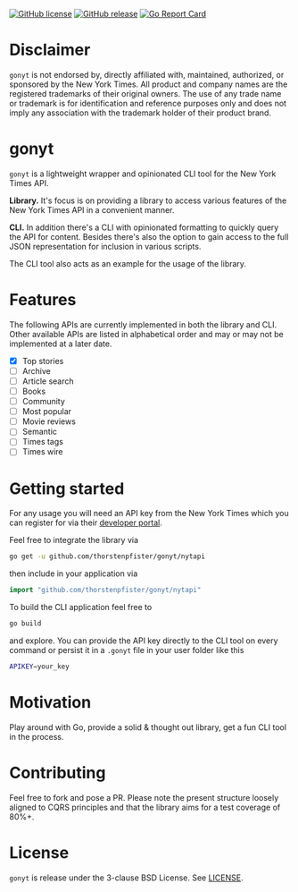 [![GitHub license](https://img.shields.io/badge/license-BSD%203--clause-brightgreen)](https://github.com/thorstenpfister/gonyt/blob/main/LICENSE)
[![GitHub release](https://img.shields.io/github/release/thorstenpfister/gonyt)](https://github.com/thorstenpfister/gonyt/releases)
[![Go Report Card](https://goreportcard.com/badge/github.com/thorstenpfister/gonyt)](https://goreportcard.com/report/github.com/thorstenpfister/gonyt)

# Disclaimer

`gonyt` is not endorsed by, directly affiliated with, maintained, authorized, or sponsored by the New York Times. All product and company names are the registered trademarks of their original owners. The use of any trade name or trademark is for identification and reference purposes only and does not imply any association with the trademark holder of their product brand.

# gonyt

`gonyt` is a lightweight wrapper and opinionated CLI tool for the New York Times API. 

**Library.** It's focus is on providing a library to access various features of the New York Times API in a convenient manner. 

**CLI.** In addition there's a CLI with opinionated formatting to quickly query the API for content. Besides there's also the option to gain access to the full JSON representation for inclusion in various scripts.

The CLI tool also acts as an example for the usage of the library.

# Features

The following APIs are currently implemented in both the library and CLI. Other available APIs are listed in alphabetical order and may or may not be implemented at a later date.

 - [x] Top stories
 - [ ] Archive
 - [ ] Article search
 - [ ] Books
 - [ ] Community
 - [ ] Most popular
 - [ ] Movie reviews
 - [ ] Semantic 
 - [ ] Times tags
 - [ ] Times wire

# Getting started

For any usage you will need an API key from the New York Times which you can register for via their [developer portal](https://developer.nytimes.com/).

Feel free to integrate the library via 
```bash
go get -u github.com/thorstenpfister/gonyt/nytapi
```
then include in your application via
```Go
import "github.com/thorstenpfister/gonyt/nytapi"
```

To build the CLI application feel free to 
```bash
go build
```
and explore. You can provide the API key directly to the CLI tool on every command or persist it in a `.gonyt` file in your user folder like this
```bash
APIKEY=your_key
```


# Motivation

Play around with Go, provide a solid & thought out library, get a fun CLI tool in the process.

# Contributing

Feel free to fork and pose a PR. Please note the present structure loosely aligned to CQRS principles and that the library aims for a test coverage of 80%+.

# License

`gonyt` is release under the 3-clause BSD License. See [LICENSE](https://github.com/thorstenpfister/gonyt/blob/main/LICENSE).
